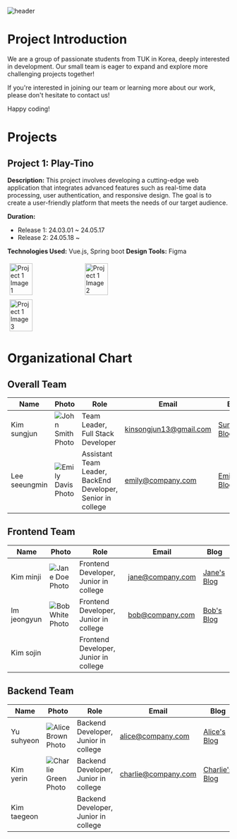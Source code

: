 ![header](https://capsule-render.vercel.app/api?type=soft&color=auto&height=150&section=header&text=Dev-TINO&fontSize=70&animation=twinkling)

<!--

**Here are some ideas to get you started:**

🙋‍♀️ A short introduction - what is your organization all about?
🌈 Contribution guidelines - how can the community get involved?
👩‍💻 Useful resources - where can the community find your docs? Is there anything else the community should know?
🍿 Fun facts - what does your team eat for breakfast?
🧙 Remember, you can do mighty things with the power of [Markdown](https://docs.github.com/github/writing-on-github/getting-started-with-writing-and-formatting-on-github/basic-writing-and-formatting-syntax)
-->


# Project Introduction

We are a group of passionate students from TUK in Korea, deeply interested in development. Our small team is eager to expand and explore more challenging projects together!

If you're interested in joining our team or learning more about our work, please don't hesitate to contact us!

Happy coding!

# Projects

## Project 1: Play-Tino

**Description:** This project involves developing a cutting-edge web application that integrates advanced features such as real-time data processing, user authentication, and responsive design. The goal is to create a user-friendly platform that meets the needs of our target audience.

**Duration:** 
- Release 1: 24.03.01 ~ 24.05.17
- Release 2: 24.05.18 ~

**Technologies Used:** Vue.js, Spring boot
**Design Tools:** Figma

<div style="display: flex; flex-wrap: wrap;">
  <img src="https://example.com/project1-image1.jpg" alt="Project 1 Image 1" style="width: 32%; margin: 1%;">
  <img src="https://example.com/project1-image2.jpg" alt="Project 1 Image 2" style="width: 32%; margin: 1%;">
  <img src="https://example.com/project1-image3.jpg" alt="Project 1 Image 3" style="width: 32%; margin: 1%;">
</div>

# Organizational Chart

## Overall Team

| Name          | Photo                                                      | Role                                                        | Email                  | Blog                                             |
| ------------- | ---------------------------------------------------------- | ----------------------------------------------------------- | ---------------------- | ------------------------------------------------ |
| Kim sungjun   | ![John Smith Photo](https://example.com/images/john.jpg)   | Team Leader, Full Stack Developer                           | kinsongjun13@gmail.com | [Sungjun's Blog](https://kim-song-jun.github.io) |
| Lee seeungmin | ![Emily Davis Photo](https://example.com/images/emily.jpg) | Assistant Team Leader, BackEnd Developer, Senior in college | emily@company.com      | [Emily's Blog](https://blog.com/emily)           |

## Frontend Team

| Name        | Photo                                                  | Role                                  | Email            | Blog                                 |
| ----------- | ------------------------------------------------------ | ------------------------------------- | ---------------- | ------------------------------------ |
| Kim minji   | ![Jane Doe Photo](https://example.com/images/jane.jpg) | Frontend Developer, Junior in college | jane@company.com | [Jane's Blog](https://blog.com/jane) |
| Im jeongyun | ![Bob White Photo](https://example.com/images/bob.jpg) | Frontend Developer, Junior in college | bob@company.com  | [Bob's Blog](https://blog.com/bob)   |
| Kim sojin   |                                                        | Frontend Developer, Junior in college |                  |                                      |

## Backend Team

| Name        | Photo                                                          | Role                                 | Email               | Blog                                       |
| ----------- | -------------------------------------------------------------- | ------------------------------------ | ------------------- | ------------------------------------------ |
| Yu suhyeon  | ![Alice Brown Photo](https://example.com/images/alice.jpg)     | Backend Developer, Junior in college | alice@company.com   | [Alice's Blog](https://blog.com/alice)     |
| Kim yerin   | ![Charlie Green Photo](https://example.com/images/charlie.jpg) | Backend Developer, Junior in college | charlie@company.com | [Charlie's Blog](https://blog.com/charlie) |
| Kim taegeon |                                                                | Backend Developer, Junior in college |                     |                                            |

